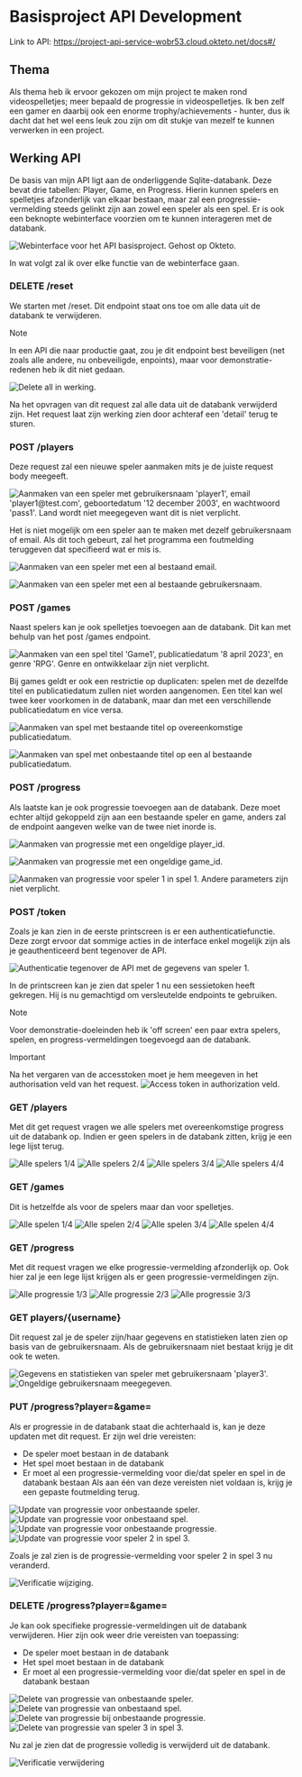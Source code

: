 # Basisproject API Development

Link to API: https://project-api-service-wobr53.cloud.okteto.net/docs#/

## Thema
Als thema heb ik ervoor gekozen om mijn project te maken rond videospelletjes; meer bepaald de progressie in videospelletjes. Ik ben zelf een gamer en daarbij ook een enorme trophy/achievements - hunter, dus ik dacht dat het wel eens leuk zou zijn om dit stukje van mezelf te kunnen verwerken in een project.

## Werking API
De basis van mijn API ligt aan de onderliggende Sqlite-databank. Deze bevat drie tabellen: Player, Game, en Progress. Hierin kunnen spelers en spelletjes afzonderlijk van elkaar bestaan, maar zal een progressie-vermelding steeds gelinkt zijn aan zowel een speler als een spel.
Er is ook een beknopte webinterface voorzien om te kunnen interageren met de databank.

![Webinterface voor het API basisproject. Gehost op Okteto.](https://github.com/wobr53/apidev-project/assets/113974538/dcdd59f1-e564-4124-b165-23c72b89e731 "Webinterface voor het API basisproject. Gehost op Okteto.")

In wat volgt zal ik over elke functie van de webinterface gaan.

### DELETE /reset
We starten met /reset. Dit endpoint staat ons toe om alle data uit de databank te verwijderen.

>[!NOTE]
>In een API die naar productie gaat, zou je dit endpoint best beveiligen (net zoals alle andere, nu onbeveiligde, enpoints), maar voor demonstratie-redenen heb ik dit niet gedaan.

![Delete all in werking.](https://github.com/wobr53/apidev-project/assets/113974538/5c2d856c-3006-4eea-ab5a-f41dcda476df "Delete all in werking.")

Na het opvragen van dit request zal alle data uit de databank verwijderd zijn. Het request laat zijn werking zien door achteraf een 'detail' terug te sturen.

### POST /players
Deze request zal een nieuwe speler aanmaken mits je de juiste request body meegeeft.

![Aanmaken van een speler met gebruikersnaam 'player1', email 'player1@test.com', geboortedatum '12 december 2003', en wachtwoord 'pass1'. Land wordt niet meegegeven want dit is niet verplicht.](https://github.com/wobr53/apidev-project/assets/113974538/c6b727ef-add5-4153-b276-3ea2384a9e76 "Aanmaken van een speler met gebruikersnaam 'player1', email 'player1@test.com', geboortedatum '12 december 2003', en wachtwoord 'pass1'. Land wordt niet meegegeven want dit is niet verplicht.")

Het is niet mogelijk om een speler aan te maken met dezelf gebruikersnaam of email. Als dit toch gebeurt, zal het programma een foutmelding teruggeven dat specifieerd wat er mis is.

![Aanmaken van een speler met een al bestaand email.](https://github.com/wobr53/apidev-project/assets/113974538/c4fa03fd-805a-49ac-86d7-8d8f3f80669d "Aanmaken van een speler met een al bestaand email.")

![Aanmaken van een speler met een al bestaande gebruikersnaam.](https://github.com/wobr53/apidev-project/assets/113974538/f3d9230c-f968-4dee-a59f-7d4bb520ff04 "Aanmaken van een speler met een al bestaande gebruikersnaam.")

### POST /games
Naast spelers kan je ook spelletjes toevoegen aan de databank. Dit kan met behulp van het post /games endpoint.

![Aanmaken van een spel titel 'Game1', publicatiedatum '8 april 2023', en genre 'RPG'. Genre en ontwikkelaar zijn niet verplicht.](https://github.com/wobr53/apidev-project/assets/113974538/f30f3ec1-29d5-4904-872e-750cf917e33e "Aanmaken van een spel titel 'Game1', publicatiedatum '8 april 2023', en genre 'RPG'. Genre en ontwikkelaar zijn niet verplicht.")

Bij games geldt er ook een restrictie op duplicaten: spelen met de dezelfde titel en publicatiedatum zullen niet worden aangenomen. Een titel kan wel twee keer voorkomen in de databank, maar dan met een verschillende publicatiedatum en vice versa.

![Aanmaken van spel met bestaande titel op overeenkomstige publicatiedatum.](https://github.com/wobr53/apidev-project/assets/113974538/80380d03-ef8d-46ac-8d1c-911fb3f603d9 "Aanmaken van spel met bestaande titel op overeenkomstige publicatiedatum.")

![Aanmaken van spel met onbestaande titel op een al bestaande publicatiedatum.](https://github.com/wobr53/apidev-project/assets/113974538/e07d140e-35a5-43b7-9c14-31d1eb7a6aa2 "Aanmaken van spel met onbestaande titel op een al bestaande publicatiedatum.")

### POST /progress
Als laatste kan je ook progressie toevoegen aan de databank. Deze moet echter altijd gekoppeld zijn aan een bestaande speler en game, anders zal de endpoint aangeven welke van de twee niet inorde is.

![Aanmaken van progressie met een ongeldige player_id.](https://github.com/wobr53/apidev-project/assets/113974538/f8509f83-1581-4f08-bd31-555a399cf363 "Aanmaken van progressie met een ongeldige player_id.")

![Aanmaken van progressie met een ongeldige game_id.](https://github.com/wobr53/apidev-project/assets/113974538/16916a11-1d29-436a-ba14-60be417532e1 "Aanmaken van progressie met een ongeldige game_id.")

![Aanmaken van progressie voor speler 1 in spel 1. Andere parameters zijn niet verplicht.](https://github.com/wobr53/apidev-project/assets/113974538/d3b362b7-bbe8-433d-9a1d-a2592e66d48c "Aanmaken van progressie voor speler 1 in spel 1. Andere parameters zijn niet verplicht.")

### POST /token
Zoals je kan zien in de eerste printscreen is er een authenticatiefunctie. Deze zorgt ervoor dat sommige acties in de interface enkel mogelijk zijn als je geauthenticeerd bent tegenover de API.

![Authenticatie tegenover de API met de gegevens van speler 1.](https://github.com/wobr53/apidev-project/assets/113974538/b7378185-0f03-4a82-8a6e-502ba3790a69 "Authenticatie tegenover de API met de gegevens van speler 1.")

In de printscreen kan je zien dat speler 1 nu een sessietoken heeft gekregen. Hij is nu gemachtigd om versleutelde endpoints te gebruiken.

>[!NOTE]
> Voor demonstratie-doeleinden heb ik 'off screen' een paar extra spelers, spelen, en progress-vermeldingen toegevoegd aan de databank.

>[!IMPORTANT]
>Na het vergaren van de accesstoken moet je hem meegeven in het authorisation veld van het request.
>![Access token in authorization veld.](https://github.com/wobr53/apidev-project/assets/113974538/3d8b7c0a-78c7-48cb-baf1-cc6c930649b2 "Access token in authorization veld.")

### GET /players
Met dit get request vragen we alle spelers met overeenkomstige progress uit de databank op. Indien er geen spelers in de databank zitten, krijg je een lege lijst terug.

![Alle spelers 1/4](https://github.com/wobr53/apidev-project/assets/113974538/4ea2a032-ec0e-4944-aef4-9fcfd74f85f8 "Alle spelers 1/4")
![Alle spelers 2/4](https://github.com/wobr53/apidev-project/assets/113974538/bac47735-f11e-4d97-9b22-106597cc6f0d "Alle spelers 2/4")
![Alle spelers 3/4](https://github.com/wobr53/apidev-project/assets/113974538/4d8f7a9d-c82b-4acd-b2fc-249040cb3f98 "Alle spelers 3/4")
![Alle spelers 4/4](https://github.com/wobr53/apidev-project/assets/113974538/a63a5af0-c739-49d1-abad-f3391876aeb4 "Alle spelers 4/4")

### GET /games
Dit is hetzelfde als voor de spelers maar dan voor spelletjes.

![Alle spelen 1/4](https://github.com/wobr53/apidev-project/assets/113974538/17c255ae-d039-4af6-958f-82e6a809197f "Alle spelen 1/4")
![Alle spelen 2/4](https://github.com/wobr53/apidev-project/assets/113974538/99872ef4-daf5-4102-9632-bd072d40b985 "Alle spelen 2/4")
![Alle spelen 3/4](https://github.com/wobr53/apidev-project/assets/113974538/4faf5cc1-f44b-4548-8199-c431c5e37d09 "Alle spelen 3/4")
![Alle spelen 4/4](https://github.com/wobr53/apidev-project/assets/113974538/eb57e565-e879-42ec-a388-db21df6f3487 "Alle spelen 4/4")

### GET /progress
Met dit request vragen we elke progressie-vermelding afzonderlijk op. Ook hier zal je een lege lijst krijgen als er geen progressie-vermeldingen zijn.

![Alle progressie 1/3](https://github.com/wobr53/apidev-project/assets/113974538/95d9b01c-9b98-47c4-b26e-21afd2050285 "Alle progressie 1/3")
![Alle progressie 2/3](https://github.com/wobr53/apidev-project/assets/113974538/ec67054a-a758-428f-8075-c0f2c345c912 "Alle progressie 2/3")
![Alle progressie 3/3](https://github.com/wobr53/apidev-project/assets/113974538/029251fb-7267-454a-9658-4a9f36ba24e3 "Alle prgressie 3/3")

### GET players/{username}
Dit request zal je de speler zijn/haar gegevens en statistieken laten zien op basis van de gebruikersnaam. Als de gebruikersnaam niet bestaat krijg je dit ook te weten.

![Gegevens en statistieken van speler met gebruikersnaam 'player3'.](https://github.com/wobr53/apidev-project/assets/113974538/7756878e-6086-442a-bcf3-e26d04a19436 "Gegevens en statistieken van speler met gebruikersnaam 'player3'.")
![Ongeldige gebruikersnaam meegegeven.](https://github.com/wobr53/apidev-project/assets/113974538/e2da9574-63b8-497a-971a-138a061791ea "Ongeldige gebruikersnaam meegegeven.")

### PUT /progress?player=&game=
Als er progressie in de databank staat die achterhaald is, kan je deze updaten met dit request. 
Er zijn wel drie vereisten:
+ De speler moet bestaan in de databank
+ Het spel moet bestaan in de databank
+ Er moet al een progressie-vermelding voor die/dat speler en spel in de databank bestaan
Als aan één van deze vereisten niet voldaan is, krijg je een gepaste foutmelding terug.

![Update van progressie voor onbestaande speler.](https://github.com/wobr53/apidev-project/assets/113974538/183dd91f-0703-496c-84bd-e77ed99a9564 "Update van progressie voor onbestaande speler.")
![Update van progressie voor onbestaand spel.](https://github.com/wobr53/apidev-project/assets/113974538/3108396f-9120-4472-b594-21f3a5852f0e "Update van progressie voor onbestaand spel.")
![Update van progressie voor onbestaande progressie.](https://github.com/wobr53/apidev-project/assets/113974538/fffb6e9e-8a3c-4f58-9c6b-04db9976fe41 "Update van progressie voor onbestaande progressie.")
![Update van progressie voor speler 2 in spel 3.](https://github.com/wobr53/apidev-project/assets/113974538/a8ea7c71-816b-4629-91bc-2ceff23b560f "Update van progressie voor speler 2 in spel 3.")

Zoals je zal zien is de progressie-vermelding voor speler 2 in spel 3 nu veranderd.

![Verificatie wijziging.](https://github.com/wobr53/apidev-project/assets/113974538/bf01b0ab-4176-48cf-837e-2832d031f01a "Verificatie wijziging.")

### DELETE /progress?player=&game=
Je kan ook specifieke progressie-vermeldingen uit de databank verwijderen.
Hier zijn ook weer drie vereisten van toepassing:
+ De speler moet bestaan in de databank
+ Het spel moet bestaan in de databank
+ Er moet al een progressie-vermelding voor die/dat speler en spel in de databank bestaan

![Delete van progressie van onbestaande speler.](https://github.com/wobr53/apidev-project/assets/113974538/635d7b7f-8c06-4517-a895-a3bd08ba5f7b)
![Delete van progressie van onbestaand spel.](https://github.com/wobr53/apidev-project/assets/113974538/2734bbf0-2419-4a15-a1ef-08060a6e6264)
![Delete van progressie bij onbestaande progressie.](https://github.com/wobr53/apidev-project/assets/113974538/75388f0a-09e4-4f05-bd0e-4d21b15ebdc1)
![Delete van progressie van speler 3 in spel 3.](https://github.com/wobr53/apidev-project/assets/113974538/ae1e829e-911a-4a20-be6b-cb29c6209328)

Nu zal je zien dat de progressie volledig is verwijderd uit de databank.

![Verificatie verwijdering](https://github.com/wobr53/apidev-project/assets/113974538/d7b4bc51-78f2-48f4-9cf7-98b6ea198cfe)
